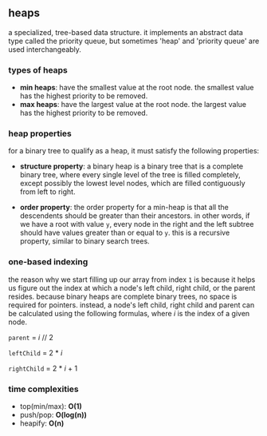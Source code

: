 ## heaps 
a specialized, tree-based data structure. it implements an abstract data type called the priority queue, but sometimes 
'heap' and 'priority queue' are used interchangeably.

### types of heaps
- **min heaps**: have the smallest value at the root node. the smallest value has the highest priority to be removed.
- **max heaps**: have the largest value at the root node. the largest value has the highest priority to be removed.

### heap properties
for a binary tree to qualify as a heap, it must satisfy the following properties:

- **structure property**: a binary heap is a binary tree that is a complete binary tree, where every single level of 
the tree is filled completely, except possibly the lowest level nodes, which are filled contiguously from left to right.


- **order property**: the order property for a min-heap is that all the descendents should be greater than their 
ancestors. in other words, if we have a root with value `y`, every node in the right and the left subtree should have 
values greater than or equal to `y`. this is a recursive property, similar to binary search trees.

### one-based indexing
the reason why we start filling up our array from index `1` is because it helps us figure out the index at which a node's 
left child, right child, or the parent resides. because binary heaps are complete binary trees, no space is required for
pointers. instead, a node's left child, right child and parent can be calculated using the following formulas, where
*i* is the index of a given node.

`parent` = *i* // 2

`leftChild` = 2 * *i*

`rightChild` = 2 * *i* + 1

### time complexities
- top(min/max): **O(1)**
- push/pop: **O(log(n))**
- heapify: **O(n)**